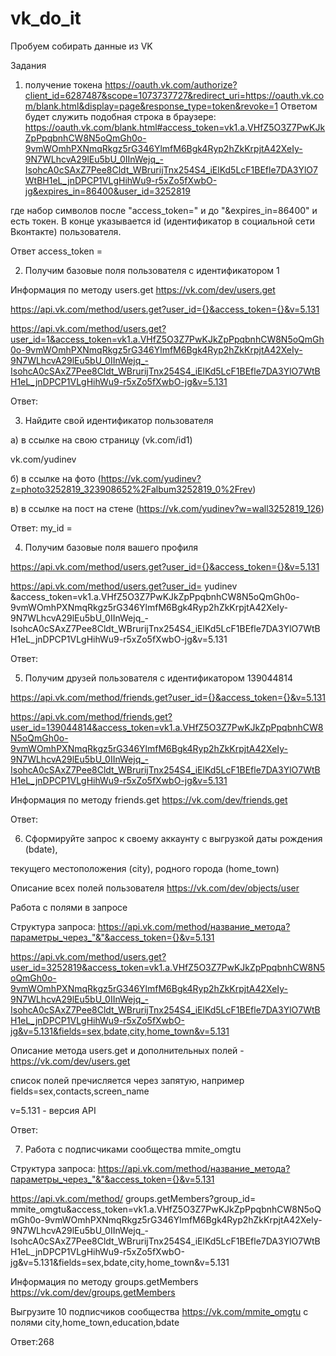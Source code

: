 # vk_do_it
Пробуем собирать данные из VK
 
Задания
1. получение токена
https://oauth.vk.com/authorize?client_id=6287487&scope=1073737727&redirect_uri=https://oauth.vk.com/blank.html&display=page&response_type=token&revoke=1
Ответом будет служить подобная строка в браузере:
https://oauth.vk.com/blank.html#access_token=vk1.a.VHfZ5O3Z7PwKJkZpPpqbnhCW8N5oQmGh0o-9vmWOmhPXNmqRkgz5rG346YlmfM6Bgk4Ryp2hZkKrpjtA42XeIy-9N7WLhcvA29lEu5bU_0IInWejq_-IsohcA0cSAxZ7Pee8Cldt_WBrurijTnx254S4_iElKd5LcF1BEfle7DA3YlO7WtBH1eL_jnDPCP1VLgHihWu9-r5xZo5fXwbO-jg&expires_in=86400&user_id=3252819

где набор символов после "access_token=" и до "&expires_in=86400" и есть токен. В конце указывается id (идентификатор в социальной сети Вконтакте) пользователя.

Ответ
access_token =
 

2. Получим базовые поля пользователя с идентификатором 1

Информация по методу users.get https://vk.com/dev/users.get                

https://api.vk.com/method/users.get?user_id={}&access_token={}&v=5.131

https://api.vk.com/method/users.get?user_id=1&access_token=vk1.a.VHfZ5O3Z7PwKJkZpPpqbnhCW8N5oQmGh0o-9vmWOmhPXNmqRkgz5rG346YlmfM6Bgk4Ryp2hZkKrpjtA42XeIy-9N7WLhcvA29lEu5bU_0IInWejq_-IsohcA0cSAxZ7Pee8Cldt_WBrurijTnx254S4_iElKd5LcF1BEfle7DA3YlO7WtBH1eL_jnDPCP1VLgHihWu9-r5xZo5fXwbO-jg&v=5.131

Ответ:

 

3. Найдите свой идентификатор пользователя

а) в ссылке на свою страницу (vk.com/id1)

vk.com/yudinev

б) в ссылке на фото (https://vk.com/yudinev?z=photo3252819_323908652%2Falbum3252819_0%2Frev)

в) в ссылке на пост на стене (https://vk.com/yudinev?w=wall3252819_126)

 

Ответ:
my_id =

 

4. Получим базовые поля вашего профиля

https://api.vk.com/method/users.get?user_id={}&access_token={}&v=5.131

https://api.vk.com/method/users.get?user_id= yudinev &access_token=vk1.a.VHfZ5O3Z7PwKJkZpPpqbnhCW8N5oQmGh0o-9vmWOmhPXNmqRkgz5rG346YlmfM6Bgk4Ryp2hZkKrpjtA42XeIy-9N7WLhcvA29lEu5bU_0IInWejq_-IsohcA0cSAxZ7Pee8Cldt_WBrurijTnx254S4_iElKd5LcF1BEfle7DA3YlO7WtBH1eL_jnDPCP1VLgHihWu9-r5xZo5fXwbO-jg&v=5.131

 
Ответ:

 

5. Получим друзей пользователя с идентификатором 139044814

https://api.vk.com/method/friends.get?user_id={}&access_token={}&v=5.131

 

https://api.vk.com/method/friends.get?user_id=139044814&access_token=vk1.a.VHfZ5O3Z7PwKJkZpPpqbnhCW8N5oQmGh0o-9vmWOmhPXNmqRkgz5rG346YlmfM6Bgk4Ryp2hZkKrpjtA42XeIy-9N7WLhcvA29lEu5bU_0IInWejq_-IsohcA0cSAxZ7Pee8Cldt_WBrurijTnx254S4_iElKd5LcF1BEfle7DA3YlO7WtBH1eL_jnDPCP1VLgHihWu9-r5xZo5fXwbO-jg&v=5.131

Информация по методу friends.get https://vk.com/dev/friends.get

Ответ:

 

6. Сформируйте запрос к своему аккаунту с выгрузкой даты рождения (bdate),

текущего местоположения (city), родного города (home_town)

 

Описание всех полей пользователя https://vk.com/dev/objects/user

Работа с полями в запросе

Структура запроса: https://api.vk.com/method/название_метода?параметры_через_"&"&access_token={}&v=5.131

 

https://api.vk.com/method/users.get?user_id=3252819&access_token=vk1.a.VHfZ5O3Z7PwKJkZpPpqbnhCW8N5oQmGh0o-9vmWOmhPXNmqRkgz5rG346YlmfM6Bgk4Ryp2hZkKrpjtA42XeIy-9N7WLhcvA29lEu5bU_0IInWejq_-IsohcA0cSAxZ7Pee8Cldt_WBrurijTnx254S4_iElKd5LcF1BEfle7DA3YlO7WtBH1eL_jnDPCP1VLgHihWu9-r5xZo5fXwbO-jg&v=5.131&fields=sex,bdate,city,home_town&v=5.131

 

Описание метода users.get и дополнительных полей - https://vk.com/dev/users.get

список полей пречисляется через запятую, например fields=sex,contacts,screen_name

v=5.131 - версия API

Ответ:

 

7. Работа с подписчиками сообщества mmite_omgtu

 

Структура запроса: https://api.vk.com/method/название_метода?параметры_через_"&"&access_token={}&v=5.131

 

https://api.vk.com/method/ groups.getMembers?group_id= mmite_omgtu&access_token=vk1.a.VHfZ5O3Z7PwKJkZpPpqbnhCW8N5oQmGh0o-9vmWOmhPXNmqRkgz5rG346YlmfM6Bgk4Ryp2hZkKrpjtA42XeIy-9N7WLhcvA29lEu5bU_0IInWejq_-IsohcA0cSAxZ7Pee8Cldt_WBrurijTnx254S4_iElKd5LcF1BEfle7DA3YlO7WtBH1eL_jnDPCP1VLgHihWu9-r5xZo5fXwbO-jg&v=5.131&fields=sex,bdate,city,home_town&v=5.131

 


Информация по методу groups.getMembers https://vk.com/dev/groups.getMembers

Выгрузите 10 подписчиков сообщества https://vk.com/mmite_omgtu с полями city,home_town,education,bdate

 

Ответ:268

 
